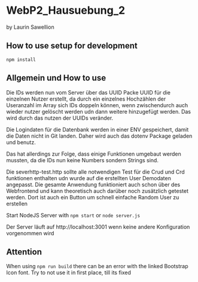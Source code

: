 # WebP2_Hausuebung_2
by Laurin Sawellion


## How to use setup for development

```
npm install
```


## Allgemein und How to use

Die IDs werden nun vom Server über das UUID Packe UUID für die einzelnen Nutzer erstellt, da durch ein einzelnes Hochzählen der Useranzahl im Array sich IDs doppeln können, wenn zwischendurch auch wieder nutzer gelöscht werden udn dann weitere hinzugefügt werden. Das wird durch das nutzen der UUIDs veränder.

Die Logindaten für die Datenbank werden in einer ENV gespeichert, damit die Daten nicht in Git landen. Daher wird auch das dotenv Package geladen und benutz.

Das hat allerdings zur Folge, dass einige Funktionen umgebaut werden mussten, da die IDs nun keine Numbers sondern Strings sind.

Die severhttp-test.http sollte alle notwendigen Test für die Crud und Crd funktionen enthalten udn wurde auf die erstellten User Demodaten angepasst.
Die gesamte Anwendung funktioniert auch schon über des Webfrontend und kann theoretisch auch darüber noch zusätzlich getestet werden. Dort ist auch ein Button um schnell einfache Random User zu erstellen


Start NodeJS Server with
`npm start` 
or 
`node server.js`

Der Server läuft auf 
http://localhost:3001 
wenn keine andere Konfiguration vorgenommen wird



## Attention

When using `npm run build` there can be an error with the linked Bootstrap Icon font.
Try to not use it in first place, till its fixed